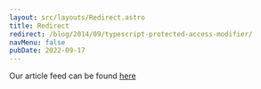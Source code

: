 ```yaml
---
layout: src/layouts/Redirect.astro
title: Redirect
redirect: /blog/2014/09/typescript-protected-access-modifier/
navMenu: false
pubDate: 2022-09-17
---
```

<div>
Our article feed can be found <a href="/blog/2014/09/typescript-protected-access-modifier/">here</a>
</div>
